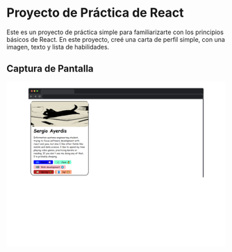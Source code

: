 # Proyecto de Práctica de React

Este es un proyecto de práctica simple para familiarizarte con los principios básicos de React. En este proyecto, creé una carta de perfil simple, con una imagen, texto y lista de habilidades.

## Captura de Pantalla

![Captura de Pantalla](public\screen.png)